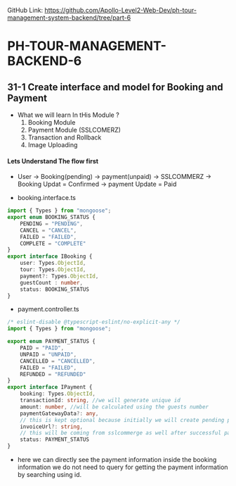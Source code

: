 GitHub Link: https://github.com/Apollo-Level2-Web-Dev/ph-tour-management-system-backend/tree/part-6
 # PH-TOUR-MANAGEMENT-BACKEND-6

 ## 31-1 Create interface and model for Booking and Payment
- What we will learn In tHis Module ?
  1. Booking Module
  2. Payment Module (SSLCOMERZ)
  3. Transaction and Rollback 
  4. Image Uploading

#### Lets Understand The flow first 
- User -> Booking(pending) -> payment(unpaid) -> SSLCOMMERZ -> Booking Updat = Confirmed -> payment Update = Paid 

- booking.interface.ts 

```ts 
import { Types } from "mongoose";
export enum BOOKING_STATUS {
    PENDING = "PENDING",
    CANCEL = "CANCEL",
    FAILED = "FAILED",
    COMPLETE = "COMPLETE"
}
export interface IBooking {
    user: Types.ObjectId,
    tour: Types.ObjectId,
    payment?: Types.ObjectId,
    guestCount : number,
    status: BOOKING_STATUS
}
```

- payment.controller.ts 

```ts 
/* eslint-disable @typescript-eslint/no-explicit-any */
import { Types } from "mongoose";

export enum PAYMENT_STATUS {
    PAID = "PAID",
    UNPAID = "UNPAID",
    CANCELLED = "CANCELLED",
    FAILED = "FAILED",
    REFUNDED = "REFUNDED"
}
export interface IPayment {
    booking: Types.ObjectId,
    transactionId: string, //we will generate unique id 
    amount: number, //will be calculated using the guests number 
    paymentGatewayData?: any,
    // this is kept optional because initially we will create pending payment data and after successful payment it will be coming from sslcomerge so for this reason it will be any type 
    invoiceUrl?: string,
    // this will be coming from sslcommerge as well after successful payment 
    status: PAYMENT_STATUS
}
```
- here we can directly see the payment information inside the booking information we do not need to query for getting the payment information by searching using id. 